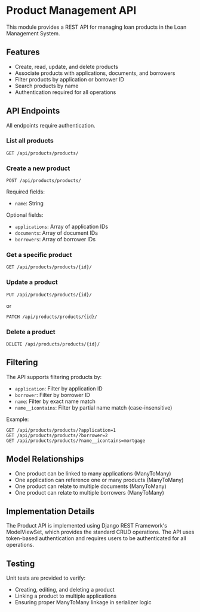 # Product Management API

This module provides a REST API for managing loan products in the Loan Management System.

## Features

- Create, read, update, and delete products
- Associate products with applications, documents, and borrowers
- Filter products by application or borrower ID
- Search products by name
- Authentication required for all operations

## API Endpoints

All endpoints require authentication.

### List all products
```
GET /api/products/products/
```

### Create a new product
```
POST /api/products/products/
```
Required fields:
- `name`: String

Optional fields:
- `applications`: Array of application IDs
- `documents`: Array of document IDs
- `borrowers`: Array of borrower IDs

### Get a specific product
```
GET /api/products/products/{id}/
```

### Update a product
```
PUT /api/products/products/{id}/
```
or
```
PATCH /api/products/products/{id}/
```

### Delete a product
```
DELETE /api/products/products/{id}/
```

## Filtering

The API supports filtering products by:
- `application`: Filter by application ID
- `borrower`: Filter by borrower ID
- `name`: Filter by exact name match
- `name__icontains`: Filter by partial name match (case-insensitive)

Example:
```
GET /api/products/products/?application=1
GET /api/products/products/?borrower=2
GET /api/products/products/?name__icontains=mortgage
```

## Model Relationships

- One product can be linked to many applications (ManyToMany)
- One application can reference one or many products (ManyToMany)
- One product can relate to multiple documents (ManyToMany)
- One product can relate to multiple borrowers (ManyToMany)

## Implementation Details

The Product API is implemented using Django REST Framework's ModelViewSet, which provides the standard CRUD operations. The API uses token-based authentication and requires users to be authenticated for all operations.

## Testing

Unit tests are provided to verify:
- Creating, editing, and deleting a product
- Linking a product to multiple applications
- Ensuring proper ManyToMany linkage in serializer logic
